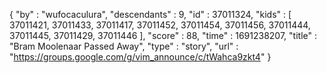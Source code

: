 {
  "by" : "wufocaculura",
  "descendants" : 9,
  "id" : 37011324,
  "kids" : [ 37011421, 37011433, 37011417, 37011452, 37011454, 37011456, 37011444, 37011445, 37011429, 37011446 ],
  "score" : 88,
  "time" : 1691238207,
  "title" : "Bram Moolenaar Passed Away",
  "type" : "story",
  "url" : "https://groups.google.com/g/vim_announce/c/tWahca9zkt4"
}
